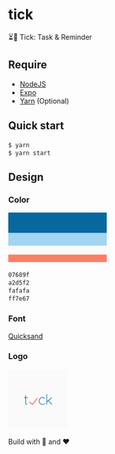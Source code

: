 # tick

⏳📒 Tick: Task & Reminder

## Require

- [NodeJS](https://nodejs.org/en/)
- [Expo](https://expo.io/)
- [Yarn](https://yarnpkg.com/lang/en/) (Optional)

## Quick start

```shell
$ yarn
$ yarn start
```
## Design

### Color

<a href="https://colorhunt.co/palette/66990">
  <img src="./images/Color_Palette.png" width="200"/>
</a>

```
07689f
a2d5f2
fafafa
ff7e67
```

### Font

[Quicksand](https://fonts.google.com/specimen/Quicksand)

### Logo

<img src="./images/logo.png" width="120"/>

Build with 🙌 and ❤️

